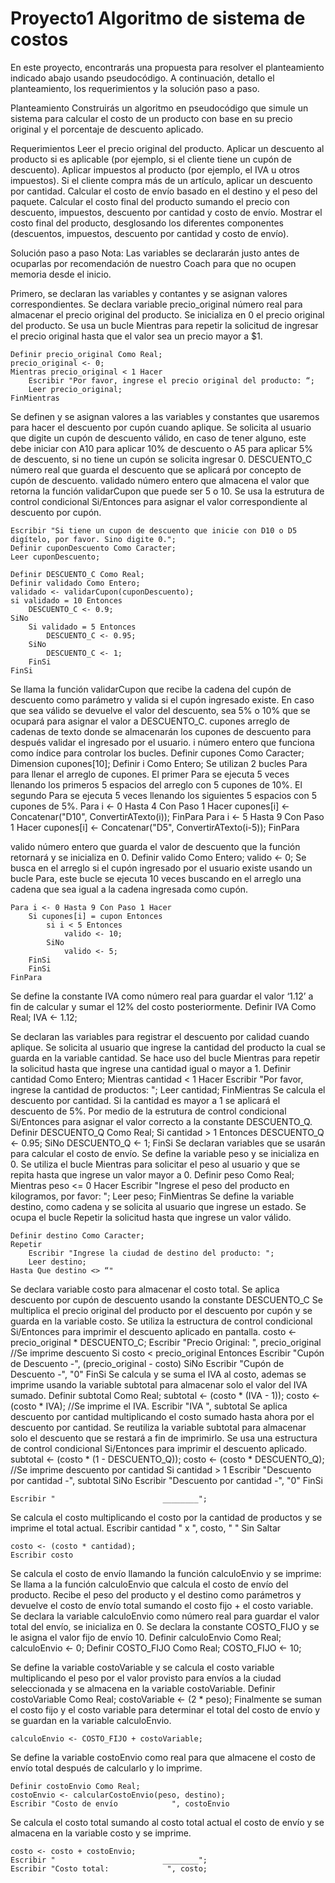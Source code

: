 
# Proyecto1 Algoritmo de sistema de costos 

 
En este proyecto, encontrarás una propuesta para resolver el planteamiento indicado abajo usando pseudocódigo. A continuación, detallo el planteamiento, los requerimientos y la solución paso a paso. 
 
Planteamiento 
Construirás un algoritmo en pseudocódigo que simule un sistema para calcular el costo de un producto con base en su precio original y el porcentaje de descuento aplicado. 
 
Requerimientos 
Leer el precio original del producto. 
Aplicar un descuento al producto si es aplicable (por ejemplo, si el cliente tiene un cupón de descuento). 
Aplicar impuestos al producto (por ejemplo, el IVA u otros impuestos). 
Si el cliente compra más de un artículo, aplicar un descuento por cantidad. 
Calcular el costo de envío basado en el destino y el peso del paquete. 
Calcular el costo final del producto sumando el precio con descuento, impuestos, descuento por cantidad y costo de envío. 
Mostrar el costo final del producto, desglosando los diferentes componentes (descuentos, impuestos, descuento por cantidad y costo de envío). 
 
 
Solución paso a paso 
Nota: Las variables se declararán justo antes de ocuparlas por recomendación de nuestro Coach para que no ocupen memoria desde el inicio. 
 
Primero, se declaran las variables y contantes y se asignan valores correspondientes.
Se declara variable precio_original número real para almacenar el precio original del producto. 
Se inicializa en 0 el precio original del producto.
Se usa un bucle Mientras para repetir la solicitud de ingresar el precio original hasta que el valor sea un precio mayor a $1.
 
	Definir precio_original Como Real;
	precio_original <- 0;
	Mientras precio_original < 1 Hacer
		Escribir "Por favor, ingrese el precio original del producto: “;
		Leer precio_original;
	FinMientras 
    
Se definen y se asignan valores a las variables y constantes que usaremos para hacer el descuento por cupón cuando aplique.
Se solicita al usuario que digite un cupón de descuento válido, en caso de tener alguno, este debe iniciar con A10 para aplicar 10% de descuento o A5 para aplicar 5% de descuento, si no tiene un cupón se solicita ingresar 0.
DESCUENTO_C número real que guarda el descuento que se aplicará por concepto de cupón de descuento.
validado número entero que almacena el valor que retorna la función validarCupon que puede ser 5 o 10.
Se usa la estrutura de control condicional Si/Entonces para asignar el valor correspondiente al descuento por cupón.
 
	Escribir "Si tiene un cupon de descuento que inicie con D10 o D5 				digítelo, por favor. Sino digite 0."; 
	Definir cuponDescuento Como Caracter; 
	Leer cuponDescuento; 
	 
	Definir DESCUENTO_C Como Real; 
	Definir validado Como Entero; 
	validado <- validarCupon(cuponDescuento); 
	si validado = 10 Entonces 
		DESCUENTO_C <- 0.9; 
	SiNo 
		Si validado = 5 Entonces 
			DESCUENTO_C <- 0.95; 
		SiNo 
			DESCUENTO_C <- 1; 
		FinSi 
	FinSi 
Se llama la función validarCupon que recibe la cadena del cupón de descuento como parámetro y valida si el cupón ingresado existe. En caso que sea válido se devuelve el valor del descuento, sea 5% o 10% que se ocupará para asignar el valor a DESCUENTO_C.
cupones arreglo de cadenas de texto donde se almacenarán los cupones de descuento para después validar el ingresado por el usuario.
i número entero que funciona como índice para controlar los bucles.
		Definir cupones Como Caracter;
		Dimension cupones[10];
		Definir i Como Entero;
Se utilizan 2 bucles Para para llenar el arreglo de cupones. El primer Para se ejecuta 5 veces llenando los primeros 5 espacios del arreglo con 5 cupones de 10%. El segundo Para se ejecuta 5 veces llenando los siguientes 5 espacios con 5 cupones de 5%.
	Para i <- 0 Hasta 4 Con Paso 1 Hacer
		cupones[i] <- Concatenar("D10", ConvertirATexto(i));
	FinPara
	Para i <- 5 Hasta 9 Con Paso 1 Hacer
		cupones[i] <- Concatenar("D5", ConvertirATexto(i-5));
	FinPara
	
valido número entero que guarda el valor de descuento que la función retornará y se inicializa en 0.
	Definir valido Como Entero;
	valido <- 0;
Se busca en el arreglo si el cupón ingresado por el usuario existe usando un bucle Para, este bucle se ejecuta 10 veces buscando en el arreglo una cadena que sea igual a la cadena ingresada como cupón.
		
	Para i <- 0 Hasta 9 Con Paso 1 Hacer
		Si cupones[i] = cupon Entonces
			si i < 5 Entonces
				valido <- 10;
			SiNo
				valido <- 5;
		FinSi
		FinSi
	FinPara
 
Se define la constante IVA como número real para guardar el valor ‘1.12’ a fin de calcular y sumar el 12% del costo posteriormente.
	Definir IVA Como Real;
	IVA <- 1.12;
 
Se declaran las variables para registrar el descuento por calidad cuando aplique. 
Se solicita al usuario que ingrese la cantidad del producto la cual se guarda en la variable cantidad.
Se hace uso del bucle Mientras para repetir la solicitud hasta que ingrese una cantidad igual o mayor a 1.
	Definir cantidad Como Entero;
	Mientras cantidad < 1 Hacer
		Escribir "Por favor, ingrese la cantidad de productos: ";
		Leer cantidad;
	FinMientras
Se calcula el descuento por cantidad. Si la cantidad es mayor a 1 se aplicará el descuento de 5%.
Por medio de la estrutura de control condicional Si/Entonces para asignar el valor correcto a la constante DESCUENTO_Q.
	Definir DESCUENTO_Q Como Real;
	Si cantidad > 1 Entonces
		DESCUENTO_Q <- 0.95;
	SiNo
		DESCUENTO_Q <- 1;
	FinSi
Se declaran variables que se usarán para calcular el costo de envío.
Se define la variable peso y se inicializa en 0. Se utiliza el bucle Mientras para solicitar el peso al usuario y que se repita hasta que ingrese un valor mayor a 0.
	Definir peso Como Real;
	Mientras peso <= 0 Hacer
		Escribir "Ingrese el peso del producto en kilogramos, 
		por favor: ";
		Leer peso;
	FinMientras
Se define la variable destino, como cadena y se solicita al usuario que ingrese un estado. Se ocupa el bucle Repetir la solicitud hasta que ingrese un valor válido.
	
	Definir destino Como Caracter;
	Repetir
		Escribir "Ingrese la ciudad de destino del producto: ";
		Leer destino;
	Hasta Que destino <> “"
 
Se declara variable costo para almacenar el costo total.
Se aplica descuento por cupón de descuento usando la constante DESCUENTO_C
Se multiplica el precio original del producto por el descuento por cupón y se guarda en la variable costo.
Se utiliza la estructura de control condicional Si/Entonces para imprimir el descuento aplicado en pantalla.
	costo <- precio_original * DESCUENTO_C;
	Escribir "Precio Original:         ", precio_original
	//Se imprime descuento
	Si costo < precio_original Entonces
		Escribir "Cupón de Descuento       -", (precio_original - costo)
	SiNo
		Escribir "Cupón de Descuento        -", "0"
	FinSi
Se calcula y se suma el IVA al costo, ademas se imprime usando la variable subtotal para almacenar solo el valor del IVA sumado.
	Definir subtotal Como Real;
	subtotal <- (costo * (IVA - 1));
	costo <- (costo * IVA);
	//Se imprime el IVA.
	Escribir "IVA                       ", subtotal
Se aplica descuento por cantidad multiplicando el costo sumado hasta ahora por el descuento por cantidad.
Se reutiliza la variable subtotal para almacenar solo el descuento que se restará a fin de imprimirlo.
Se usa una estructura de control condicional Si/Entonces para imprimir el descuento aplicado.
	subtotal <- (costo * (1 - DESCUENTO_Q));
	costo <- (costo * DESCUENTO_Q);
	//Se imprime descuento por cantidad
	Si cantidad > 1
		Escribir "Descuento por cantidad    -", subtotal
	SiNo
		Escribir "Descuento por cantidad    -", "0"
	FinSi
	
	Escribir "                        ________";
Se calcula el costo multiplicando el costo por la cantidad de productos y se imprime el total actual.
	Escribir cantidad " x ", costo, "                " Sin Saltar
	
	costo <- (costo * cantidad);
	Escribir costo
Se calcula el costo de envío llamando la función calculoEnvio y se imprime: 
Se llama a la función calculoEnvio que calcula el costo de envío del producto. Recibe el peso del producto y el destino como parámetros y devuelve el costo de envío total sumando el costo fijo + el costo variable.
Se declara la variable calculoEnvio como número real para guardar el valor total del envío, se inicializa en 0.
Se declara la constante COSTO_FIJO y se le asigna el valor fijo de envío 10. 
	Definir calculoEnvio Como Real;
	calculoEnvio <- 0;
	Definir COSTO_FIJO Como Real;
	COSTO_FIJO <- 10;
	
Se define la variable costoVariable y se calcula el costo variable multiplicando el peso por el valor provisto para envíos a la ciudad seleccionada y se almacena en la variable costoVariable. 
	Definir costoVariable Como Real;
	costoVariable <- (2 * peso);
Finalmente se suman el costo fijo y el costo variable para determinar el total del costo de envío y se guardan en la variable  calculoEnvio. 
	
	calculoEnvio <- COSTO_FIJO + costoVariable;
Se define la variable costoEnvio como real para que almacene el costo de envío total después de calcularlo y lo imprime.
	
	Definir costoEnvio Como Real;
	costoEnvio <- calcularCostoEnvio(peso, destino);
	Escribir "Costo de envío            ", costoEnvio
	
Se calcula el costo total sumando al costo total actual el costo de envío y se almacena en la variable costo y se imprime.
	
	costo <- costo + costoEnvio;
	Escribir "                        ________";
	Escribir "Costo total:             ", costo;


